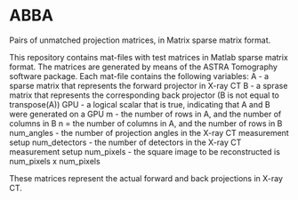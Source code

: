 # ABBA
Pairs of unmatched projection matrices, in Matrix sparse matrix format.

This repository contains mat-files with test matrices in Matlab sparse matrix format. The matrices are generated
by means of the ASTRA Tomography software package. Each mat-file contains
the following variables:
   A - a sparse matrix that represents the forward projector in X-ray CT
   B - a sprase matrix that represents the corresponding back projector (B is not equal to transpose(A))
   GPU - a logical scalar that is true, indicating that A and B were generated on a GPU
   m - the number of rows in A, and the number of columns in B
   n = the number of columns in A, and the number of rows in B
   num_angles - the number of projection angles in the X-ray CT measurement setup
   num_detectors - the number of detectors in the X-ray CT measurement setup
   num_pixels - the square image to be reconstructed is num_pixels x num_pixels

These matrices represent the actual forward and back projections in X-ray CT.
